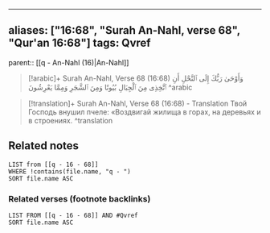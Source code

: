 
---
aliases: ["16:68", "Surah An-Nahl, verse 68", "Qur'an 16:68"]
tags: Qvref
---

parent:: [[q - An-Nahl (16)|An-Nahl]]

> [!arabic]+ Surah An-Nahl, Verse 68 (16:68)
> <span class="quran-arabic">وَأَوْحَىٰ رَبُّكَ إِلَى ٱلنَّحْلِ أَنِ ٱتَّخِذِى مِنَ ٱلْجِبَالِ بُيُوتًا وَمِنَ ٱلشَّجَرِ وَمِمَّا يَعْرِشُونَ</span>
^arabic

> [!translation]+ Surah An-Nahl, Verse 68 (16:68) - Translation
> Твой Господь внушил пчеле: «Воздвигай жилища в горах, на деревьях и в строениях.
^translation



## Related notes
```dataview
LIST from [[q - 16 - 68]]
WHERE !contains(file.name, "q - ")
SORT file.name ASC
```

### Related verses (footnote backlinks)
```dataview
LIST FROM [[q - 16 - 68]] AND #Qvref
SORT file.name ASC
```

